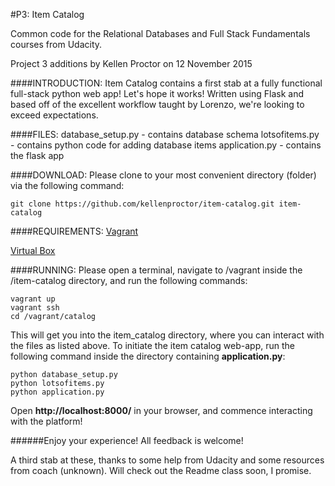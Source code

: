 #P3: Item Catalog

Common code for the Relational Databases and Full Stack Fundamentals courses
from Udacity.

Project 3 additions by Kellen Proctor on 12 November 2015

####INTRODUCTION:
Item Catalog contains a first stab at a fully functional full-stack python web
app! Let's hope it works! Written using Flask and based off of the excellent
workflow taught by Lorenzo, we're looking to exceed expectations.

####FILES:
database_setup.py - contains database schema
lotsofitems.py - contains python code for adding database items
application.py - contains the flask app

####DOWNLOAD:
Please clone to your most convenient directory (folder) via the following
command:


```
git clone https://github.com/kellenproctor/item-catalog.git item-catalog
```

####REQUIREMENTS:
[Vagrant](https://www.vagrantup.com/)

[Virtual Box](https://www.virtualbox.org/)

####RUNNING:
Please open a terminal, navigate to /vagrant inside the /item-catalog
directory, and run the following commands:

```
vagrant up
vagrant ssh
cd /vagrant/catalog
```

This will get you into the item_catalog directory, where you can interact with
the files as listed above. To initiate the item catalog web-app,
run the following command inside the directory containing **application.py**:

```
python database_setup.py
python lotsofitems.py
python application.py
```

Open **http://localhost:8000/** in your browser, and commence interacting with
the platform!


######Enjoy your experience! All feedback is welcome!

A third stab at these, thanks to some help from Udacity and some resources
from coach (unknown). Will check out the Readme class soon, I promise.